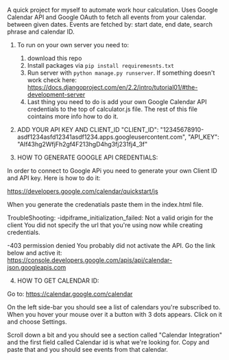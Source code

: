 A quick project for myself to automate work hour calculation. Uses Google Calendar API and Google OAuth to fetch all events from your calendar. between given dates. Events are fetched by: start date, end date, search phrase and calendar ID.

1. To run on your own server you need to:
    1. download this repo
    2. Install packages via `pip install requiremesnts.txt`
    3. Run server with `python manage.py runserver`. If something doesn't work check here:
    https://docs.djangoproject.com/en/2.2/intro/tutorial01/#the-development-server
    4. Last thing you need to do is add your own Google Calendar API credentials to the top of calculator.js file.
    The rest of this file cointains more info how to do it. 
    
2. ADD YOUR API KEY AND CLIENT_ID
    "CLIENT_ID": "12345678910-asdf1234asfd12341asdf1234.apps.googleusercontent.com",
    "API_KEY": "AIf43hg2WfjFh2gf4F213hgD4hg3fj231fj4_3f"

3. HOW TO GENERATE GOOGLE API CREDENTIALS:

In order to connect to Google APi you need to generate your own Client ID and API key. Here is how to do it:

https://developers.google.com/calendar/quickstart/js

When you generate the credenatials paste them in the index.html file.

TroubleShooting:
-idpiframe_initialization_failed: Not a valid origin for the client
You did not specify the url that you're using now while creating credentials.

-403 permission denied
You probably did not activate the API. Go the link below and active it:
https://console.developers.google.com/apis/api/calendar-json.googleapis.com


4. HOW TO GET CALENDAR ID:

Go to:
https://calendar.google.com/calendar

On the left side-bar you should see a list of calendars you're subscribed to.
When you hover your mouse over it a button with 3 dots appears. Click on it and choose Settings.

Scroll down a bit and you should see a section called "Calendar Integration" and the first field called Calendar id is what we're looking for. Copy and paste that and you should see events from that calendar.
